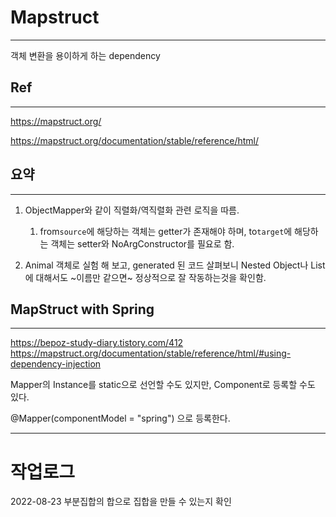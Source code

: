 # Mapstruct

---

객체 변환을 용이하게 하는 dependency

## Ref

---

https://mapstruct.org/

https://mapstruct.org/documentation/stable/reference/html/



## 요약

---

1. ObjectMapper와 같이 직렬화/역직렬화 관련 로직을 따름.
   1. from`source`에 해당하는 객체는 getter가 존재해야 하며, to`target`에 해당하는 객체는 setter와 NoArgConstructor를 필요로 함.

2. Animal 객체로 실험 해 보고, generated 된 코드 살펴보니 Nested Object나 List에 대해서도 ~이름만 같으면~ 정상적으로 잘 작동하는것을 확인함.

## MapStruct with Spring

---

https://bepoz-study-diary.tistory.com/412
https://mapstruct.org/documentation/stable/reference/html/#using-dependency-injection

Mapper의 Instance를 static으로 선언할 수도 있지만, Component로 등록할 수도 있다.

@Mapper(componentModel = "spring") 으로 등록한다.

---
# 작업로그

2022-08-23 부분집합의 합으로 집합을 만들 수 있는지 확인